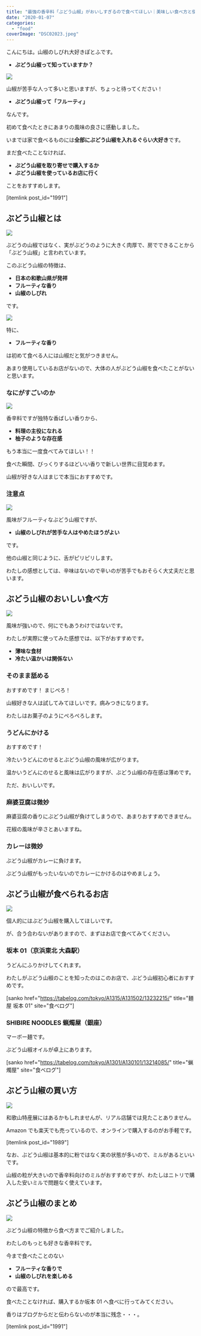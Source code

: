 ```yaml
---
title: "最強の香辛料「ぶどう山椒」がおいしすぎるので食べてほしい｜美味しい食べ方と使い方"
date: "2020-01-07"
categories:
  - "food"
coverImage: "DSC02023.jpeg"
---
```


こんにちは。山椒のしびれ大好きぽとふです。

- **ぶどう山椒って知っていますか？**

![](images/DSC02020.jpeg)

山椒が苦手な人って多いと思いますが、ちょっと待ってください！

- **ぶどう山椒って「フルーティ」**

なんです。

初めて食べたときにあまりの風味の良さに感動しました。

いまでは家で食べるものには**全部にぶどう山椒を入れるぐらい大好き**です。

まだ食べたことなければ、

- **ぶどう山椒を取り寄せで購入するか**
- **ぶどう山椒を使っているお店に行く**

ことをおすすめします。

\[itemlink post_id="1991"\]

## ぶどう山椒とは

![](images/DSC02019.jpeg)

ぶどうの山椒ではなく、実がぶどうのように大きく肉厚で、房でできることから「ぶどう山椒」と言われています。

このぶどう山椒の特徴は、

- **日本の和歌山県が発祥**
- **フルーティな香り**
- **山椒のしびれ**

です。

![](images/DSC02022.jpeg)

特に、

- **フルーティな香り**

は初めて食べる人には山椒だと気がつきません。

あまり使用しているお店がないので、大体の人がぶどう山椒を食べたことがないと思います。

### なにがすごいのか

![](images/image-7.png)

香辛料ですが独特な香ばしい香りから、

- **料理の主役になれる**
- **柚子のような存在感**

もう本当に一度食べてみてほしい！！

食べた瞬間、びっくりするほどいい香りで新しい世界に目覚めます。

山椒が好きな人はまじで本当におすすめです。

### 注意点

![](images/image-8.png)

風味がフルーティなぶどう山椒ですが、

- **山椒のしびれが苦手な人はやめたほうがよい**

です。

他の山椒と同じように、舌がピリピリします。

わたしの感想としては、辛味はないので辛いのが苦手でもおそらく大丈夫だと思います。

## ぶどう山椒のおいしい食べ方

![](images/DSC02023.jpeg)

風味が強いので、何にでもあうわけではないです。

わたしが実際に使ってみた感想では、以下がおすすめです。

- **薄味な食材**
- **冷たい温かいは関係ない**

### そのまま舐める

おすすめです！ まじぺろ！

山椒好きな人は試してみてほしいです。病みつきになります。

わたしはお菓子のようにぺろぺろします。

### うどんにかける

おすすめです！

冷たいうどんにのせるとぶどう山椒の風味が広がります。

温かいうどんにのせると風味は広がりますが、ぶどう山椒の存在感は薄めです。

ただ、おいしいです。

### 麻婆豆腐は微妙

麻婆豆腐の香りにぶどう山椒が負けてしまうので、あまりおすすめできません。

花椒の風味が辛さとあいますね。

### カレーは微妙

ぶどう山椒がカレーに負けます。

ぶどう山椒がもったいないのでカレーにかけるのはやめましょう。

## ぶどう山椒が食べられるお店

![](images/IMG_0244.jpeg)

個人的にはぶどう山椒を購入してほしいです。

が、合う合わないがありますので、まずはお店で食べてみてください。

### 坂本 01（京浜東北 大森駅）

うどんにふりかけしてくれます。

わたしがぶどう山椒のことを知ったのはこのお店で、ぶどう山椒初心者におすすめです。

\[sanko href="https://tabelog.com/tokyo/A1315/A131502/13232215/" title="麺屋 坂本 01" site="食べログ"\]

### **SHIBIRE NOODLES 蝋燭屋**（銀座）

マーボー麺です。

ぶどう山椒オイルが卓上にあります。

\[sanko href="https://tabelog.com/tokyo/A1301/A130101/13214085/" title="蝋燭屋" site="食べログ"\]

## ぶどう山椒の買い方

![](images/DSC02018.jpeg)

和歌山特産展にはあるかもしれませんが、リアル店舗では見たことありません。

Amazon でも楽天でも売っているので、オンラインで購入するのがお手軽です。

\[itemlink post_id="1989"\]

なお、ぶどう山椒は基本的に粉ではなく実の状態が多いので、ミルがあるといいです。

山椒の粒が大きいので香辛料向けのミルがおすすめですが、わたしはニトリで購入した安いミルで問題なく使えています。

## ぶどう山椒のまとめ

![](images/DSC02019.jpeg)

ぶどう山椒の特徴から食べ方までご紹介しました。

わたしのもっとも好きな香辛料です。

今まで食べたことのない

- **フルーティな香りで**
- **山椒のしびれを楽しめる**

ので最高です。

食べたことなければ、購入するか坂本 01 へ食べに行ってみてください。

香りはブログからだと伝わらないのが本当に残念・・・。

\[itemlink post_id="1991"\]
